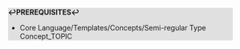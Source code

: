 <div style="margin:2em; background-color: #e0e0e0;">

<strong>↩PREREQUISITES↩</strong>

 * Core Language/Templates/Concepts/Semi-regular Type Concept_TOPIC

</div>

